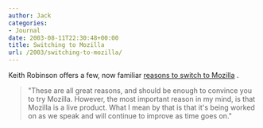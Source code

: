 ```yaml
---
author: Jack
categories:
- Journal
date: 2003-08-11T22:30:48+00:00
title: Switching to Mozilla
url: /2003/switching-to-mozilla/
---
```


Keith Robinson offers a few, now familiar [reasons to switch to Mozilla][1] .
  


> "These are all great reasons, and should be enough to convince you to try Mozilla. However, the most important reason in my mind, is that Mozilla is a live product. What I mean by that is that it's being worked on as we speak and will continue to improve as time goes on."

 [1]: http://www.7nights.com/dkrprod/gwt_six.php